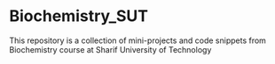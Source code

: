 # Biochemistry_SUT
This repository is a collection of mini-projects and code snippets from Biochemistry course at Sharif University of Technology
